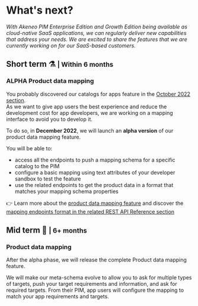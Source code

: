 # What's next?

*With Akeneo PIM Enterprise Edition and Growth Edition being available as cloud-native SaaS applications, we can regularly deliver new capabilities that address your needs. We are excited to share the features that we are currently working on for our SaaS-based customers.*


## Short term ⚗️ <small>| Within 6 months</small>

### <span class="label label-news label-program">ALPHA</span> Product data mapping 

You probably discovered our catalogs for apps feature in the [October 2022 section]().  
As we want to give app users the best experience and reduce the development cost for app developers, we are working on a mapping interface to avoid you to develop it. 

To do so, in **December 2022**, we will launch an **alpha version** of our product data mapping feature. 

You will be able to: 
- access all the endpoints to push a mapping schema for a specific catalog to the PIM
- configure a basic mapping using text attributes of your developer sandbox to test the feature
- use the related endpoints to get the product data in a format that matches your mapping schema properties

👉 Learn more about the [product data mapping feature]() and discover the [mapping endpoints format in the related REST API Reference section]()


## Mid term 🔬 <small>| 6+ months</small>

### Product data mapping 

After the alpha phase, we will release the complete Product data mapping feature. 

We will make our meta-schema evolve to allow you to ask for multiple types of targets, push your target requirements and information, and ask for required targets. 
From their PIM, app users will configure the mapping to match your app requirements and targets. 
